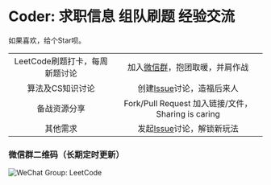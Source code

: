 # Coder: 求职信息 组队刷题 经验交流

如果喜欢，给个Star呗。

|   |   |
| :---: | :---: |
| LeetCode刷题打卡，每周新题讨论 | 加入[微信群](https://github.com/Jiansen/Coder/blob/master/WeChat/leetcode_group.md)，抱团取暖，并肩作战 |
| 算法及CS知识讨论 | 创建[Issue](https://github.com/Jiansen/Coder/issues)讨论，造福后来人 |
| 备战资源分享 | Fork/Pull Request 加入链接/文件，Sharing is caring |
| 其他需求 | 发起[Issue](https://github.com/Jiansen/Coder/issues)讨论，解锁新玩法 |

### 微信群二维码（长期定时更新）
![WeChat Group: LeetCode](https://github.com/Jiansen/Coder/blob/master/WeChat/WeChatLeetCode.jpeg)
